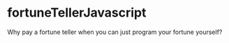 # fortuneTellerJavascript
Why pay a fortune teller when you can just program your fortune yourself?
